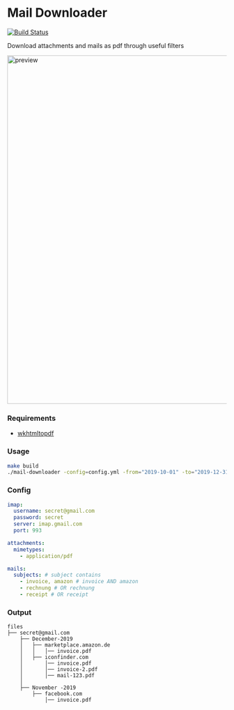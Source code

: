 # Mail Downloader

[![Build Status](https://ci.loeffel.io/api/badges/loeffel-io/mail-downloader/status.svg)](https://ci.loeffel.io/loeffel-io/mail-downloader)

Download attachments and mails as pdf through useful filters

<img src="https://raw.githubusercontent.com/loeffel-io/mail-downloader/master/preview.gif" alt="preview" width="800">

### Requirements

- [wkhtmltopdf](https://wkhtmltopdf.org/downloads.html)

### Usage

```bash
make build
./mail-downloader -config=config.yml -from="2019-10-01" -to="2019-12-31"
```

### Config

```yaml
imap:
  username: secret@gmail.com
  password: secret
  server: imap.gmail.com
  port: 993

attachments:
  mimetypes:
    - application/pdf

mails:
  subjects: # subject contains
    - invoice, amazon # invoice AND amazon
    - rechnung # OR rechnung
    - receipt # OR receipt
```

### Output

```text
files
├── secret@gmail.com
    ├── December-2019
    │   ├── marketplace.amazon.de
    │   │   │── invoice.pdf
    │   ├── iconfinder.com
    │       │── invoice.pdf
    │       │── invoice-2.pdf
    │       │── mail-123.pdf
    │
    ├── November -2019
        ├── facebook.com
            │── invoice.pdf
```